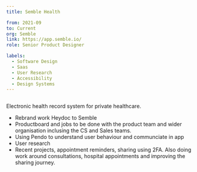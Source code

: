 ```yaml
---
title: Semble Health

from: 2021-09
to: Current
org: Semble
link: https://app.semble.io/  
role: Senior Product Designer

labels:
  - Software Design
  - Saas
  - User Research 
  - Accessibility
  - Design Systems
---
```

<img src="Semble-logo.png" class="cvlogo" alt=''></img>

Electronic health record system for private healthcare. 

- Rebrand work Heydoc to Semble
- Productboard and jobs to be done with the product team and wider organisation inclusing the CS and Sales teams. 
- Using Pendo to understand user behaviour and communciate in app 
- User research
- Recent projects, appointment reminders, sharing using 2FA. Also doing work around consultations, hospital appointments and improving the sharing journey. 